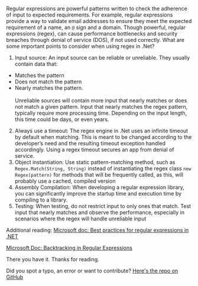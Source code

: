 Regular expressions are powerful patterns written to check the adherence of input to expected requirements. For example, regular expressions provide a way to validate email addresses to ensure they meet the expected requirement of a name, an `@` sign and a domain.
Though powerful, regular expressions (regex), can cause performance bottlenecks and security breaches through denial of service (DOS), if not used correctly. What are some important points to consider when using regex in .Net?

1.	Input source: An input source can be reliable or unreliable. They usually contain data that:
 - Matches the pattern
 - Does not match the pattern
 - Nearly matches the pattern.  
<br/>Unreliable sources will contain more input that nearly matches or does not match a given pattern. 
Input that nearly matches the regex pattern, typically require more processing time. Depending on the input length, this time could be days, or even years.
2.	Always use a timeout: The regex engine in .Net uses an infinite timeout by default when matching. This is meant to be changed according to the developer’s need and the resulting timeout exception handled accordingly. Using a regex timeout secures an app from denial of service.
3.	Object instantiation: Use static pattern-matching method, such as `Regex.Match(String, String)` instead of instantiating the regex class `new Regex(pattern)` for methods that will be frequently called, as this, will probably use a cached, compiled version
4.	Assembly Compilation: When developing a regular expression library, you can significantly improve the startup time and execution time by compiling to a library. 
5.	 Testing: When testing, do not restrict input to only ones that match. Test input that nearly matches and observe the performance, especially in scenarios where the regex will handle unreliable input

Additional reading:
[Microsoft doc: Best practices for regular expressions in .NET](https://docs.microsoft.com/en-us/dotnet/standard/base-types/best-practices)

[Microsoft Doc: Backtracking in Regular Expressions](https://docs.microsoft.com/en-us/dotnet/standard/base-types/backtracking-in-regular-expressions)

There you have it. Thanks for reading.

Did you spot a typo, an error or want to contribute? [Here's the repo on GitHub](https://github.com/samtimberlan/Blog-Posts/blob/drafts/Five%20points%20to%20note%20when%20writing%20Regular%20Expressions%20in%20.Net.md)